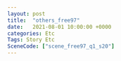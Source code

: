 ```yaml
---
layout: post
title:  "others_free97"
date:   2021-08-01 10:00:00 +0000
categories: Etc
Tags: Story Etc
SceneCode: ["scene_free97_q1_s20"]
---
```

